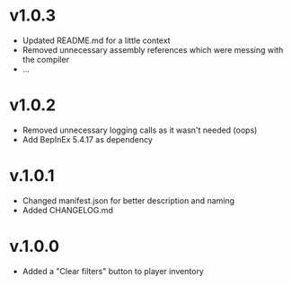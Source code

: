 # v1.0.3
- Updated README.md for a little context
- Removed unnecessary assembly references which were messing with the compiler
- ...

# v1.0.2
- Removed unnecessary logging calls as it wasn't needed (oops)
- Add BepInEx 5.4.17 as dependency

# v.1.0.1
- Changed manifest.json for better description and naming
- Added CHANGELOG.md

# v.1.0.0
- Added a "Clear filters" button to player inventory